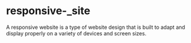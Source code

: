 # responsive-_site
A responsive website is a type of website design that is built to adapt and display properly on a variety of devices and screen sizes.

